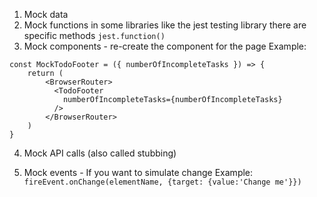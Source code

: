 1. Mock data
2. Mock functions in some libraries like the jest testing library there are specific methods `jest.function()`
3. Mock components - re-create the component for the page
   Example:

```
const MockTodoFooter = ({ numberOfIncompleteTasks }) => {
    return (
        <BrowserRouter>
          <TodoFooter
            numberOfIncompleteTasks={numberOfIncompleteTasks}
          />
        </BrowserRouter>
    )
}
```

4. Mock API calls (also called stubbing)

5. Mock events - If you want to simulate change
   Example:
   `fireEvent.onChange(elementName, {target: {value:'Change me'}})`
